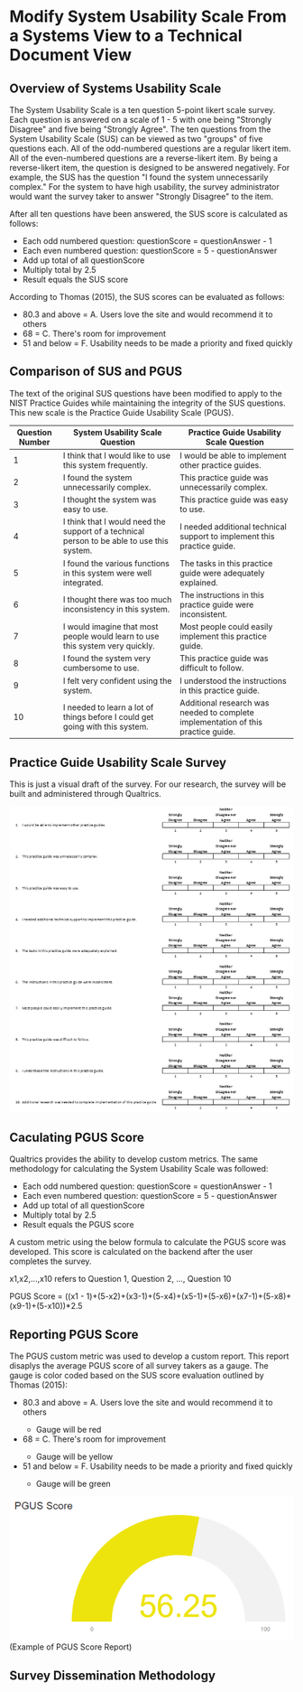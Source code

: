 # Modify System Usability Scale From a Systems View to a Technical Document View

## Overview of Systems Usability Scale

The System Usability Scale is a ten question 5-point likert scale survey. Each question is answered on a scale of 1 - 5 with one being "Strongly Disagree" and five being "Strongly Agree". The ten questions from the System Usability Scale (SUS) can be viewed as two "groups" of five questions each. All of the odd-numbered questions are a regular likert item. All of the even-numbered questions are a reverse-likert item. By being a reverse-likert item, the question is designed to be answered negatively. For example, the SUS has the question "I found the system unnecessarily complex." For the system to have high usability, the survey administrator would want the survey taker to answer "Strongly Disagree" to the item.

After all ten questions have been answered, the SUS score is calculated as follows:
<ul>
  <li> Each odd numbered question: questionScore = questionAnswer - 1 </li>
  <li> Each even numbered question: questionScore = 5 - questionAnswer </li>
  <li> Add up total of all questionScore </li>
  <li> Multiply total by 2.5 </li>
  <li> Result equals the SUS score </li>
</ul>

According to Thomas (2015), the SUS scores can be evaluated as follows:
<ul>
  <li> 80.3 and above = A. Users love the site and would recommend it to others </li>
  <li> 68 = C. There's room for improvement </li>
  <li> 51 and below = F. Usability needs to be made a priority and fixed quickly </li>
</ul>

## Comparison of SUS and PGUS

The text of the original SUS questions have been modified to apply to the NIST Practice Guides while maintaining the integrity of the SUS questions. This new scale is the Practice Guide Usability Scale (PGUS).

| Question Number | System Usability Scale Question | Practice Guide Usability Scale Question |
| ---- | --------------------------------| --------------------------------------- |
| 1 | I think that I would like to use this system frequently. | I would be able to implement other practice guides. |
| 2 | I found the system unnecessarily complex. | This practice guide was unnecessarily complex. |
| 3 | I thought the system was easy to use. | This practice guide was easy to use. |
| 4 | I think that I would need the support of a technical person to be able to use this system. | I needed additional technical support to implement this practice guide. |
| 5 | I found the various functions in this system were well integrated. | The tasks in this practice guide were adequately explained. |
| 6 | I thought there was too much inconsistency in this system. | The instructions in this practice guide were inconsistent. |
| 7 | I would imagine that most people would learn to use this system very quickly. | Most people could easily implement this practice guide. |
| 8 | I found the system very cumbersome to use. | This practice guide was difficult to follow. |
| 9 | I felt very confident using the system. | I understood the instructions in this practice guide. |
| 10 | I needed to learn a lot of things before I could get going with this system. | Additional research was needed to complete implementation of this practice guide. |

<!-- Add details regarding technical survey -->

## Practice Guide Usability Scale Survey

This is just a visual draft of the survey. For our research, the survey will be built and administered through Qualtrics.

<img src="./PGUS.PNG" />  

## Caculating PGUS Score

Qualtrics provides the ability to develop custom metrics. The same methodology for calculating the System Usability Scale was followed:
<ul>
  <li> Each odd numbered question: questionScore = questionAnswer - 1 </li>
  <li> Each even numbered question: questionScore = 5 - questionAnswer </li>
  <li> Add up total of all questionScore </li>
  <li> Multiply total by 2.5 </li>
  <li> Result equals the PGUS score </li>
</ul>

A custom metric using the below formula to calculate the PGUS score was developed. This score is calculated on the backend after the user completes the survey.

x1,x2,...,x10 refers to Question 1, Question 2, ..., Question 10

PGUS Score = ((x1 - 1)+(5-x2)+(x3-1)+(5-x4)+(x5-1)+(5-x6)+(x7-1)+(5-x8)+(x9-1)+(5-x10))*2.5

## Reporting PGUS Score

The PGUS custom metric was used to develop a custom report. This report disaplys the average PGUS score of all survey takers as a gauge. The gauge is color coded based on the SUS score evaluation outlined by Thomas (2015):
<ul>
  <li> 80.3 and above = A. Users love the site and would recommend it to others </li>
    <ul>
      <li> Gauge will be red</li>
    </ul>
  <li> 68 = C. There's room for improvement </li>
    <ul>
      <li> Gauge will be yellow</li>
    </ul>
  <li> 51 and below = F. Usability needs to be made a priority and fixed quickly </li>
    <ul>
      <li> Gauge will be green</li>
  </ul>
</ul>

<img src="./PGUS-Score-Report.PNG" />(Example of PGUS Score Report)

<!-- Add details about benefit of technology familiarity questions -- filtering/break downs -->

## Survey Dissemination Methodology

